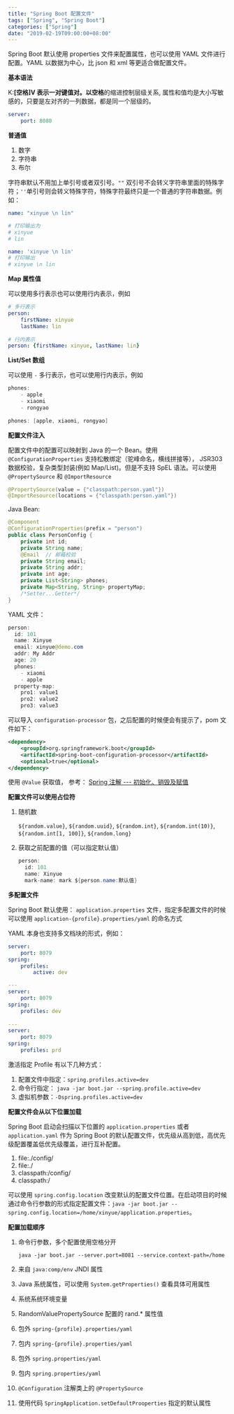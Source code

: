 ```yaml
---
title: "Spring Boot 配置文件"
tags: ["Spring", "Spring Boot"]
categories: ["Spring"]
date: "2019-02-19T09:00:00+08:00"
---
```


Spring Boot 默认使用 properties 文件来配置属性，也可以使用 YAML 文件进行配置。YAML 以数据为中心，比 json 和 xml 等更适合做配置文件。

**基本语法**

K:**[空格]**V	表示一对键值对。以**空格**的缩进控制层级关系, 属性和值均是大小写敏感的，只要是左对齐的一列数据，都是同一个层级的。

```yaml
server: 
    port: 8080
```

**普通值**

1. 数字
2. 字符串
3. 布尔

字符串默认不用加上单引号或者双引号。`""` 双引号不会转义字符串里面的特殊字符；`''`单引号则会转义特殊字符，特殊字符最终只是一个普通的字符串数据。例如：

```yaml
name: "xinyue \n lin"

# 打印输出为
# xinyue
# lin

name: 'xinyue \n lin'
# 打印输出
# xinyue \n lin
```

**Map  属性值**

可以使用多行表示也可以使用行内表示，例如

```yaml
# 多行表示
person: 
    firstName: xinyue
    lastName: lin
    
# 行内表示
person: {firstName: xinyue, lastName: lin}
```

**List/Set 数组**

可以使用 `-` 多行表示，也可以使用行内表示，例如

```java
phones: 
    - apple
    - xiaomi
    - rongyao
    
phones: [apple, xiaomi, rongyao]
```



**配置文件注入**

配置文件中的配置可以映射到 Java 的一个 Bean。使用 `@ConfigurationProperties` 支持松散绑定（驼峰命名，横线拼接等）， JSR303 数据校验，复杂类型封装(例如 Map/List)。但是不支持 SpEL 语法。可以使用 `@PropertySource` 和 `@ImportResource`

```java
@PropertySource(value = {"classpath:person.yaml"})
@ImportResource(locations = {"classpath:person.yaml"})
```

Java Bean:

```java
@Component
@ConfigurationProperties(prefix = "person")
public class PersonConfig {
    private int id;
    private String name;
    @Email	// 邮箱校验
    private String email;
    private String addr;
    private int age;
    private List<String> phones;
    private Map<String, String> propertyMap;
    /*Setter...Getter*/   
}
```

YAML 文件：

```java
person:
  id: 101
  name: Xinyue
  email: xinyue@demo.com
  addr: My Addr
  age: 20
  phones:
    - xiaomi
    - apple
  property-map:
    pro1: value1
    pro2: value2
    pro3: value3
```

可以导入 `configuration-processor` 包，之后配置的时候便会有提示了，pom 文件如下：

```xml
<dependency>
    <groupId>org.springframework.boot</groupId>
    <artifactId>spring-boot-configuration-processor</artifactId>
    <optional>true</optional>
</dependency>
```



使用 `@Value` 获取值， 参考： [Spring 注解 --- 初始化、销毁及赋值](https://programya.com/html/article/102)



**配置文件可以使用占位符**

1. 随机数

   `${random.value}`, `${random.uuid}`, `${random.int}`, `${random.int(10)}`, `${random.int[1, 100]}`, `${random.long}`

2. 获取之前配置的值（可以指定默认值）

   ```java
   person:
     id: 101
     name: Xinyue
     mark-name: mark ${person.name:默认值}
   ```



**多配置文件**

Spring Boot 默认使用： `application.properties` 文件，指定多配置文件的时候可以使用 `application-{profile}.properties/yaml` 的命名方式

YAML 本身也支持多文档块的形式，例如：

```yaml
server: 
    port: 8079
spring: 
    profiles: 
        active: dev

---
server: 
    port: 8079
spring: 
    profiles: dev
    
---
server: 
    port: 8079
spring: 
    profiles: prd
```



激活指定 Profile 有以下几种方式：

1. 配置文件中指定：`spring.profiles.active=dev`
2. 命令行指定： `java -jar boot.jar --spring.profile.active=dev`
3. 虚拟机参数：`-Dspring.profiles.active=dev`



**配置文件会从以下位置加载**

Spring Boot 启动会扫描以下位置的 `application.properties` 或者 `application.yaml` 作为 Spring Boot 的默认配置文件，优先级从高到低，高优先级配置覆盖低优先级覆盖，进行互补配置。

1. file:./config/
2. file:./
3. classpath:/config/
4. classpath:/

可以使用 `spring.config.location` 改变默认的配置文件位置。在启动项目的时候通过命令行参数的形式指定配置文件：`java -jar boot.jar --spring.config.location=/home/xinyue/application.properties`。



**配置加载顺序**

1. 命令行参数，多个配置使用空格分开

   `java -jar boot.jar --server.port=8081 --service.context-path=/home`

2. 来自 `java:comp/env` JNDI 属性

3. Java 系统属性，可以使用 `System.getProperties()` 查看具体可用属性

4. 系统系统环境变量

5. RandomValuePropertySource 配置的 rand.* 属性值

6. 包外 `spring-{profile}.properties/yaml`

7. 包内 `spring-{profile}.properties/yaml`

8. 包外 `spring.properties/yaml`

9. 包内 `spring.properties/yaml`

10. `@Configuration` 注解类上的 `@PropertySource`

11. 使用代码 `SpringApplication.setDefaultProoperties` 指定的默认属性



